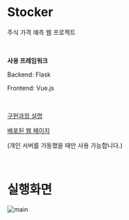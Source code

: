 # Stocker

주식 가격 예측 웹 프로젝트

&nbsp;

**사용 프레임워크**

Backend: Flask

Frontend: Vue.js

&nbsp;



[구현과정 설명](https://doheon.github.io/%EA%B0%9C%EB%B0%9C/web/flask/vue/dev-StockVue/)

[배포된 웹 페이지](http://stocker.dothome.co.kr/)

(개인 서버를 가동했을 때만 사용 가능합니다.)

&nbsp;





# 실행화면

![main](README.assets/main.gif)
